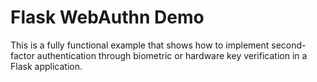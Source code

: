 # Flask WebAuthn Demo

This is a fully functional example that shows how to implement second-factor
authentication through biometric or hardware key verification in a Flask
application.

